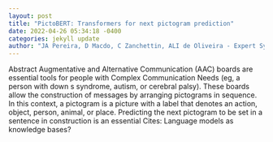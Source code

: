 ```yaml
--- 
layout: post 
title: "PictoBERT: Transformers for next pictogram prediction" 
date: 2022-04-26 05:34:18 -0400 
categories: jekyll update 
author: "JA Pereira, D Macdo, C Zanchettin, ALI de Oliveira - Expert Systems with , 2022" 
--- 
```

Abstract Augmentative and Alternative Communication (AAC) boards are essential tools for people with Complex Communication Needs (eg, a person with down s syndrome, autism, or cerebral palsy). These boards allow the construction of messages by arranging pictograms in sequence. In this context, a pictogram is a picture with a label that denotes an action, object, person, animal, or place. Predicting the next pictogram to be set in a sentence in construction is an essential Cites: Language models as knowledge bases?